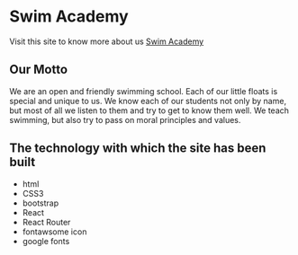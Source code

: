 # Swim Academy 

Visit this site to know more about us [Swim Academy](https://swim-academy.netlify.app/about)

## Our Motto
We are an open and friendly swimming school. Each of our little floats is special and unique to us. We know each of our students not only by name, but most of all we listen to them and try to get to know them well. We teach swimming, but also try to pass on moral principles and values.


## The technology with which the site has been built
- html
- CSS3
- bootstrap
- React
- React Router
- fontawsome icon
- google fonts

